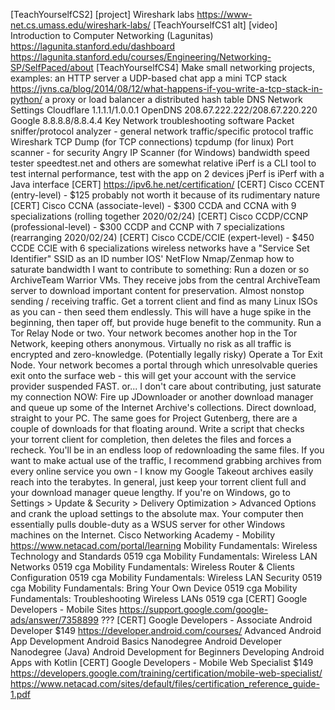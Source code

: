 [TeachYourselfCS2] [project] Wireshark labs
  https://www-net.cs.umass.edu/wireshark-labs/
[TeachYourselfCS1 alt] [video] Introduction to Computer Networking (Lagunitas)
  https://lagunita.stanford.edu/dashboard
  https://lagunita.stanford.edu/courses/Engineering/Networking-SP/SelfPaced/about
[TeachYourselfCS4] Make small networking projects, examples:
  an HTTP server
  a UDP-based chat app
  a mini TCP stack
    https://jvns.ca/blog/2014/08/12/what-happens-if-you-write-a-tcp-stack-in-python/
  a proxy or load balancer
  a distributed hash table
DNS Network Settings
  Cloudflare 1.1.1.1/1.0.0.1
  OpenDNS 208.67.222.222/208.67.220.220
  Google 8.8.8.8/8.8.4.4
Key Network troubleshooting software
  Packet sniffer/protocol analyzer - general network traffic/specific protocol traffic
    Wireshark
    TCP Dump (for TCP connections)
    tcpdump (for linux)
  Port scanner - for security
    Angry IP Scanner (for Windows)
  bandwidth speed tester
    speedtest.net and others are somewhat relative
    iPerf is a CLI tool to test internal performance, test with the app on 2 devices
    jPerf is iPerf with a Java interface
[CERT] https://ipv6.he.net/certification/
[CERT] Cisco CCENT (entry-level) - $125
  probably not worth it because of its rudimentary nature
[CERT] Cisco CCNA (associate-level) - $300
  CCDA and CCNA with 9 specializations (rolling together 2020/02/24)
[CERT] Cisco CCDP/CCNP (professional-level) - $300
  CCDP and CCNP with 7 specializations (rearranging 2020/02/24)
[CERT] Cisco CCDE/CCIE (expert-level) - $450
  CCDE
  CCIE with 6 specializations
wireless networks have a "Service Set Identifier" SSID as an ID number
IOS' NetFlow
Nmap/Zenmap
how to saturate bandwidth
  I want to contribute to something:
  Run a dozen or so ArchiveTeam Warrior VMs. They receive jobs from the central ArchiveTeam server to download important content for preservation. Almost nonstop sending / receiving traffic.
  Get a torrent client and find as many Linux ISOs as you can - then seed them endlessly. This will have a huge spike in the beginning, then taper off, but provide huge benefit to the community.
  Run a Tor Relay Node or two. Your network becomes another hop in the Tor Network, keeping others anonymous. Virtually no risk as all traffic is encrypted and zero-knowledge.
  (Potentially legally risky)
  Operate a Tor Exit Node. Your network becomes a portal through which unresolvable queries exit onto the surface web - this will get your account with the service provider suspended FAST.
  or...
  I don't care about contributing, just saturate my connection NOW:
  Fire up JDownloader or another download manager and queue up some of the Internet Archive's collections. Direct download, straight to your PC. The same goes for Project Gutenberg, there are a couple of downloads for that floating around.
  Write a script that checks your torrent client for completion, then deletes the files and forces a recheck. You'll be in an endless loop of redownloading the same files.
  If you want to make actual use of the traffic, I recommend grabbing archives from every online service you own - I know my Google Takeout archives easily reach into the terabytes.
  In general, just keep your torrent client full and your download manager queue lengthy. If you're on Windows, go to Settings > Update & Security > Delivery Optimization > Advanced Options and crank the upload settings to the absolute max. Your computer then essentially pulls double-duty as a WSUS server for other Windows machines on the Internet.
Cisco Networking Academy - Mobility
  https://www.netacad.com/portal/learning
  Mobility Fundamentals: Wireless Technology and Standards 0519 cga
  Mobility Fundamentals: Wireless LAN Networks 0519 cga
  Mobility Fundamentals: Wireless Router & Clients Configuration 0519 cga
  Mobility Fundamentals: Wireless LAN Security 0519 cga
  Mobility Fundamentals: Bring Your Own Device 0519 cga
  Mobility Fundamentals: Troubleshooting Wireless LANs 0519 cga
[CERT] Google Developers - Mobile Sites
  https://support.google.com/google-ads/answer/7358899
  ???
[CERT] Google Developers - Associate Android Developer 
  $149
  https://developer.android.com/courses/
  Advanced Android App Development
  Android Basics Nanodegree
  Android Developer Nanodegree (Java)
  Android Development for Beginners
  Developing Android Apps with Kotlin
[CERT] Google Developers - Mobile Web Specialist
  $149
  https://developers.google.com/training/certification/mobile-web-specialist/
https://www.netacad.com/sites/default/files/certification_reference_guide-1.pdf

